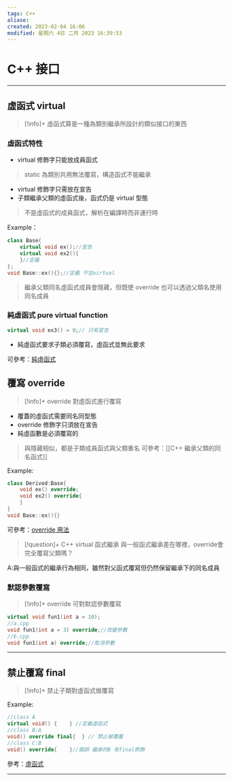 ```yaml
---
tags: C++ 
aliase: 
created: 2023-02-04 16:06
modified: 星期六 4日 二月 2023 16:39:53
---
```


# C++ 接口
***

## 虛函式 virtual

>[!info]+
>虛函式算是一種為類別繼承所設計的類似接口的東西
### 虛函式特性
- virtual 修飾字只能放成員函式
>static 為類別共用無法覆寫，構造函式不能繼承
- virtual 修飾字只需放在宣告 
- 子類繼承父類的虛函式後，函式仍是 virtual 型態
>不是虛函式的成員函式，解析在編譯時而非運行時

Example：
```cpp
class Base{
	virtual void ex();//宣告
	virtual void ex2(){
	}//定義
};
void Base::ex(){};//定義 不加virtual
```
>繼承父類同名虛函式成員會隱藏，但既使 override 也可以透過父類名使用同名成員

### 純虛函式 pure virtual function
```cpp
virtual void ex3() = 0;// 只有宣告
```
- 純虛函式要求子類必須覆寫，虛函式並無此要求

可參考：[純虛函式](https://shengyu7697.github.io/cpp-virtual/)

## 覆寫 override
>[!info]+
>override 對虛函式進行覆寫

- 覆蓋的虛函式需要同名同型態
- override 修飾字只須放在宣告
- 純虛函數是必須覆寫的
>與隱藏相似，都是子類成員函式與父類重名 
>可參考：[[C++ 繼承父類的同名函式]]

Example:
```cpp
class Derived:Base{
	void ex() override;
	void ex2() override{
	}
}
void Base::ex(){}
```

可參考：[override 用法](https://blog.csdn.net/wfei101/article/details/82431644)

>[!question]+
>C++ virtual 函式繼承 與一般函式繼承差在哪裡，override會完全覆寫父類嗎？

A:與一般函式的繼承行為相同，雖然對父函式覆寫但仍然保留繼承下的同名成員

### 默認參數覆寫
>[!info]+
>override 可對默認參數覆寫

```cpp
virtual void fun1(int a = 10);
//a.cpp
void fun1(int a = 3) override;//改變參數
//b.cpp
void fun1(int a) override;//取消參數
```

***
## 禁止覆寫 final

>[!info]+
>禁止子類對虛函式做覆寫

Example:
```cpp
//class A
virtual void() {	} //定義虛函式
//class B:A
void() override final{	} // 禁止被覆蓋
//class C:B
void() override{	}//錯誤 繼承的B 有final修飾
```

參考：[虛函式](https://cloud.tencent.com/developer/article/1784495)  

***